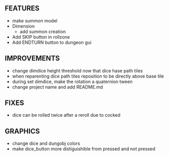 ## FEATURES
- make summon model
- Dimension
    - add summon creation
- Add SKIP button in rollzone
- Add ENDTURN button to dungeon gui

## IMPROVEMENTS
- change dimdice height threshold now that dice hase path tiles
- when reparenting dice path tiles reposition to be directly above base tile
- during set dimdice, make the rotation a quaternion tween
- change project name and add README.md

## FIXES
- dice can be rolled twice after a reroll due to cocked

## GRAPHICS
- change dice and dungobj colors
- make dice_button more distiguishible from pressed and not pressed
